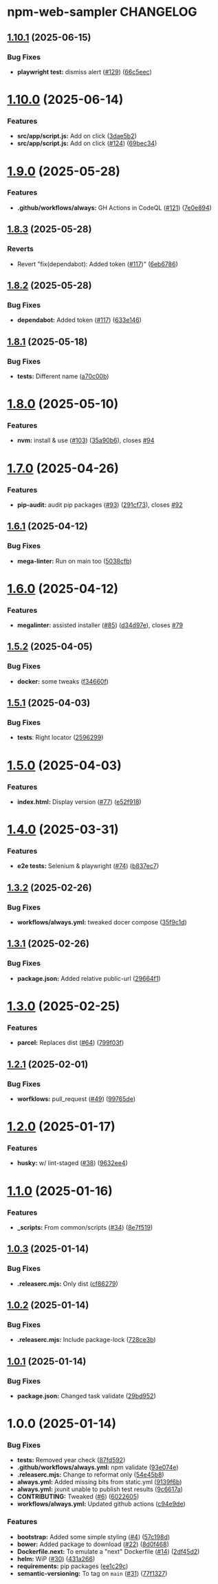 # npm-web-sampler CHANGELOG

## [1.10.1](https://github.com/percebus/npm-web-sampler/compare/v1.10.0...v1.10.1) (2025-06-15)

### Bug Fixes

- **playwright test:** dismiss alert ([#129](https://github.com/percebus/npm-web-sampler/issues/129)) ([66c5eec](https://github.com/percebus/npm-web-sampler/commit/66c5eecf7e41807ecb87dc0a915100d3d4d2e9f9))

# [1.10.0](https://github.com/percebus/npm-web-sampler/compare/v1.9.0...v1.10.0) (2025-06-14)

### Features

- **src/app/script.js:** Add on click ([3dae5b2](https://github.com/percebus/npm-web-sampler/commit/3dae5b2307f68be09f7ba62e75dd46b253244574))
- **src/app/script.js:** Add on click ([#124](https://github.com/percebus/npm-web-sampler/issues/124)) ([69bec34](https://github.com/percebus/npm-web-sampler/commit/69bec34a0027461880b4fe0fdcebd70f9acaae71))

# [1.9.0](https://github.com/percebus/npm-web-sampler/compare/v1.8.3...v1.9.0) (2025-05-28)

### Features

- **.github/workflows/always:** GH Actions in CodeQL ([#121](https://github.com/percebus/npm-web-sampler/issues/121)) ([7e0e894](https://github.com/percebus/npm-web-sampler/commit/7e0e894b232a9980238f98c929f455078dc6c169))

## [1.8.3](https://github.com/percebus/npm-web-sampler/compare/v1.8.2...v1.8.3) (2025-05-28)

### Reverts

- Revert "fix(dependabot): Added token ([#117](https://github.com/percebus/npm-web-sampler/issues/117))" ([6eb6786](https://github.com/percebus/npm-web-sampler/commit/6eb6786f86272d0a01d2919052fca17ff8756d0f))

## [1.8.2](https://github.com/percebus/npm-web-sampler/compare/v1.8.1...v1.8.2) (2025-05-28)

### Bug Fixes

- **dependabot:** Added token ([#117](https://github.com/percebus/npm-web-sampler/issues/117)) ([633e146](https://github.com/percebus/npm-web-sampler/commit/633e146b2e4b9583f8f8ead1cc0186103e97c3ac))

## [1.8.1](https://github.com/percebus/npm-web-sampler/compare/v1.8.0...v1.8.1) (2025-05-18)

### Bug Fixes

- **tests:** Different name ([a70c00b](https://github.com/percebus/npm-web-sampler/commit/a70c00b37df348afea693034cdb276e8bfc219c1))

# [1.8.0](https://github.com/percebus/npm-web-sampler/compare/v1.7.0...v1.8.0) (2025-05-10)

### Features

- **nvm:** install & use ([#103](https://github.com/percebus/npm-web-sampler/issues/103)) ([35a90b6](https://github.com/percebus/npm-web-sampler/commit/35a90b6dd38cef92d1f314790fefc505f7478502)), closes [#94](https://github.com/percebus/npm-web-sampler/issues/94)

# [1.7.0](https://github.com/percebus/npm-web-sampler/compare/v1.6.1...v1.7.0) (2025-04-26)

### Features

- **pip-audit:** audit pip packages ([#93](https://github.com/percebus/npm-web-sampler/issues/93)) ([291cf73](https://github.com/percebus/npm-web-sampler/commit/291cf7366f1c934f4d157d8d597b0276d8ec3859)), closes [#92](https://github.com/percebus/npm-web-sampler/issues/92)

## [1.6.1](https://github.com/percebus/npm-web-sampler/compare/v1.6.0...v1.6.1) (2025-04-12)

### Bug Fixes

- **mega-linter:** Run on main too ([5038cfb](https://github.com/percebus/npm-web-sampler/commit/5038cfbe88f70637e1be8f954bb56997879a38eb))

# [1.6.0](https://github.com/percebus/npm-web-sampler/compare/v1.5.2...v1.6.0) (2025-04-12)

### Features

- **megalinter:** assisted installer ([#85](https://github.com/percebus/npm-web-sampler/issues/85)) ([d34d97e](https://github.com/percebus/npm-web-sampler/commit/d34d97e3264739a002ad68fb70ed51e50a272013)), closes [#79](https://github.com/percebus/npm-web-sampler/issues/79)

## [1.5.2](https://github.com/percebus/npm-web-sampler/compare/v1.5.1...v1.5.2) (2025-04-05)

### Bug Fixes

- **docker:** some tweaks ([f34660f](https://github.com/percebus/npm-web-sampler/commit/f34660f68a6bd5b05cb875dff1a33379440bc4d3))

## [1.5.1](https://github.com/percebus/npm-web-sampler/compare/v1.5.0...v1.5.1) (2025-04-03)

### Bug Fixes

- **tests**: Right locator ([2596299](https://github.com/percebus/npm-web-sampler/commit/259629943352d2efc3d23ef9b2cd6ba65623e708))

# [1.5.0](https://github.com/percebus/npm-web-sampler/compare/v1.4.0...v1.5.0) (2025-04-03)

### Features

- **index.html:** Display version ([#77](https://github.com/percebus/npm-web-sampler/issues/77)) ([e52f918](https://github.com/percebus/npm-web-sampler/commit/e52f918b9510095ced36dc0ba65db0f1930b8ead))

# [1.4.0](https://github.com/percebus/npm-web-sampler/compare/v1.3.2...v1.4.0) (2025-03-31)

### Features

- **e2e tests:** Selenium & playwright ([#74](https://github.com/percebus/npm-web-sampler/issues/74)) ([b837ec7](https://github.com/percebus/npm-web-sampler/commit/b837ec790893dc8c8a8cc50f17ecaf8c31501500))

## [1.3.2](https://github.com/percebus/npm-web-sampler/compare/v1.3.1...v1.3.2) (2025-02-26)

### Bug Fixes

- **workflows/always.yml:** tweaked docer compose ([35f9c1d](https://github.com/percebus/npm-web-sampler/commit/35f9c1dd2626f97f4fa2742472240de1fa087d74))

## [1.3.1](https://github.com/percebus/npm-web-sampler/compare/v1.3.0...v1.3.1) (2025-02-26)

### Bug Fixes

- **package.json:** Added relative public-url ([29664f1](https://github.com/percebus/npm-web-sampler/commit/29664f1e954b5a5eabe4bfaac20f1721ff9cfdd0))

# [1.3.0](https://github.com/percebus/npm-web-sampler/compare/v1.2.1...v1.3.0) (2025-02-25)

### Features

- **parcel:** Replaces dist ([#64](https://github.com/percebus/npm-web-sampler/issues/64)) ([799f03f](https://github.com/percebus/npm-web-sampler/commit/799f03f47bf8a0f534b7d2b06e7d7396f8cbf0d6))

## [1.2.1](https://github.com/percebus/npm-web-sampler/compare/v1.2.0...v1.2.1) (2025-02-01)

### Bug Fixes

- **worfklows:** pull_request ([#49](https://github.com/percebus/npm-web-sampler/issues/49)) ([99765de](https://github.com/percebus/npm-web-sampler/commit/99765de0c905bebdeba2cbfadd0bddb6470b9dfb))

# [1.2.0](https://github.com/percebus/npm-web-sampler/compare/v1.1.0...v1.2.0) (2025-01-17)

### Features

- **husky:** w/ lint-staged ([#38](https://github.com/percebus/npm-web-sampler/issues/38)) ([9632ee4](https://github.com/percebus/npm-web-sampler/commit/9632ee4977ea9450d3a60e46af714e9a52568fbc))

# [1.1.0](https://github.com/percebus/npm-web-sampler/compare/v1.0.3...v1.1.0) (2025-01-16)

### Features

- **\_scripts:** From common/scripts ([#34](https://github.com/percebus/npm-web-sampler/issues/34)) ([8e7f519](https://github.com/percebus/npm-web-sampler/commit/8e7f519ba1309555929852c44e256664ab2f4bd2))

## [1.0.3](https://github.com/percebus/npm-web-sampler/compare/v1.0.2...v1.0.3) (2025-01-14)

### Bug Fixes

- **.releaserc.mjs:** Only dist ([cf86279](https://github.com/percebus/npm-web-sampler/commit/cf862790db0c1d8ffb9fa03158764fa5e0e0eb6b))

## [1.0.2](https://github.com/percebus/npm-web-sampler/compare/v1.0.1...v1.0.2) (2025-01-14)

### Bug Fixes

- **.releaserc.mjs:** Include package-lock ([728ce3b](https://github.com/percebus/npm-web-sampler/commit/728ce3b7596618970606c260afc85b612ee43956))

## [1.0.1](https://github.com/percebus/npm-web-sampler/compare/v1.0.0...v1.0.1) (2025-01-14)

### Bug Fixes

- **package.json:** Changed task validate ([29bd952](https://github.com/percebus/npm-web-sampler/commit/29bd952a223f494bb5e5a31a37bf02eeea08c96c))

# 1.0.0 (2025-01-14)

### Bug Fixes

- **tests:** Removed year check ([87fd592](https://github.com/percebus/npm-web-sampler/commit/87fd592457e6508740dd597f1bdbbea259f977b6))
- **.github/workflows/always.yml:** npm validate ([93e074e](https://github.com/percebus/npm-web-sampler/commit/93e074ee01030935a75ad2b3b143b79b31cbbcdf))
- **.releaserc.mjs:** Change to reformat only ([54e45b8](https://github.com/percebus/npm-web-sampler/commit/54e45b86ef7156e7c70a48208752e1a6b8329d86))
- **always.yml:** Added missing bits from static.yml ([9139f6b](https://github.com/percebus/npm-web-sampler/commit/9139f6b840ff135f5a217483460fadd181e19bdd))
- **always.yml:** jxunit unable to publish test results ([9c6617a](https://github.com/percebus/npm-web-sampler/commit/9c6617abb3945a6e2a3bd2c2941a72d780269efa))
- **CONTRIBUTING:** Tweaked ([#6](https://github.com/percebus/npm-web-sampler/issues/6)) ([6022605](https://github.com/percebus/npm-web-sampler/commit/60226055636fc7f39cf5e15e10ae8dae2bff57fb))
- **workflows/always.yml:** Updated github actions ([c94e9de](https://github.com/percebus/npm-web-sampler/commit/c94e9de5e217ac0c438708a12789cad745b6c87d))

### Features

- **bootstrap:** Added some simple styling ([#4](https://github.com/percebus/npm-web-sampler/issues/4)) ([57c198d](https://github.com/percebus/npm-web-sampler/commit/57c198dcada9ee93500c2597e9ca4d8e4d367238))
- **bower:** Added package to download ([#22](https://github.com/percebus/npm-web-sampler/issues/22)) ([8d0f468](https://github.com/percebus/npm-web-sampler/commit/8d0f468045ad479e61bc88f0ac8e79c4d30e9acf))
- **Dockerfile.next:** To emulate a "next" Dockerfile ([#14](https://github.com/percebus/npm-web-sampler/issues/14)) ([2df45d2](https://github.com/percebus/npm-web-sampler/commit/2df45d282e42cf4d58877505fc37f4543dc97393))
- **helm:** WiP ([#30](https://github.com/percebus/npm-web-sampler/issues/30)) ([431a266](https://github.com/percebus/npm-web-sampler/commit/431a266817a1c4a7a68fec0ac8a22d9ac4e83d86))
- **requirements:** pip packages ([ee1c29c](https://github.com/percebus/npm-web-sampler/commit/ee1c29c54029a830007a15a1d575bb466aed92a8))
- **semantic-versioning:** To tag on `main` ([#31](https://github.com/percebus/npm-web-sampler/issues/31)) ([77f1327](https://github.com/percebus/npm-web-sampler/commit/77f132731def94a0f2fc4fec407d862be9745638))
